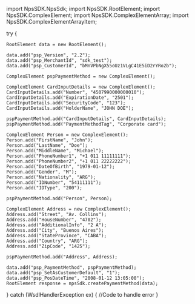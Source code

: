 import NpsSDK.NpsSdk;
import NpsSDK.RootElement;
import NpsSDK.ComplexElement;
import NpsSDK.ComplexElementArray;
import NpsSDK.ComplexElementArrayItem;

try {

    RootElement data = new RootElement();

    data.add("psp_Version", "2.2");
    data.add("psp_MerchantId", "sdk_test");
    data.add("psp_CustomerId", "bMnVPbNgX55oUz1VLgC41E5iD2rYRo2b");

    ComplexElement pspPaymentMethod = new ComplexElement();

    ComplexElement CardInputDetails = new ComplexElement();
    CardInputDetails.add("Number", "4507990000000010");
    CardInputDetails.add("ExpirationDate", "2501");
    CardInputDetails.add("SecurityCode", "123");
    CardInputDetails.add("HolderName", "JOHN DOE");

    pspPaymentMethod.add("CardInputDetails", CardInputDetails);
    pspPaymentMethod.add("PaymentMethodTag", "Corporate card");

    ComplexElement Person = new ComplexElement();
    Person.add("FirstName", "John");
    Person.add("LastName", "Doe");
    Person.add("MiddleName", "Michael");
    Person.add("PhoneNumber1", "+1 011 11111111");
    Person.add("PhoneNumber2", "+1 011 22222222");
    Person.add("DateOfBirth", "1979-01-12");
    Person.add("Gender", "M");
    Person.add("Nationality", "ARG");
    Person.add("IDNumber", "54111111");
    Person.add("IDType", "200");

    pspPaymentMethod.add("Person", Person);

    ComplexElement Address = new ComplexElement();
    Address.add("Street", "Av. Collins");
    Address.add("HouseNumber", "4702");
    Address.add("AdditionalInfo", "2 A");
    Address.add("City", "Buenos Aires");
    Address.add("StateProvince", "CABA");
    Address.add("Country", "ARG");
    Address.add("ZipCode", "1425");

    pspPaymentMethod.add("Address", Address);

    data.add("psp_PaymentMethod", pspPaymentMethod);
    data.add("psp_SetAsCustomerDefault", "1");
    data.add("psp_PosDateTime", "2008-01-12 13:05:00");
    RootElement response = npsSdk.createPaymentMethod(data);

} catch (WsdlHandlerException ex) {
    //Code to handle error
}
